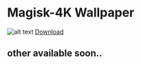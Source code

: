 # Magisk-4K Wallpaper
![alt text](https://github.com/fahad15090/Magisk-Wallpaper/blob/main/magisk-4k-black-blue-01.png?raw=true)
[Download](https://raw.githubusercontent.com/fahad15090/Magisk-Wallpaper/main/magisk-4k-black-blue-01.png)
## other available soon..
